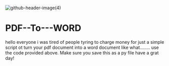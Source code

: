 

![github-header-image(4)](https://github.com/user-attachments/assets/2dde52d4-cc83-4bdd-9c2a-89c8dd51308b)


# PDF--To---WORD 

hello everyone i was tired of people tyring to charge money for just a simple script ot turn your pdf document into a word document like what........ use the code provided above. Make sure you save this as a py file have a grat day!
